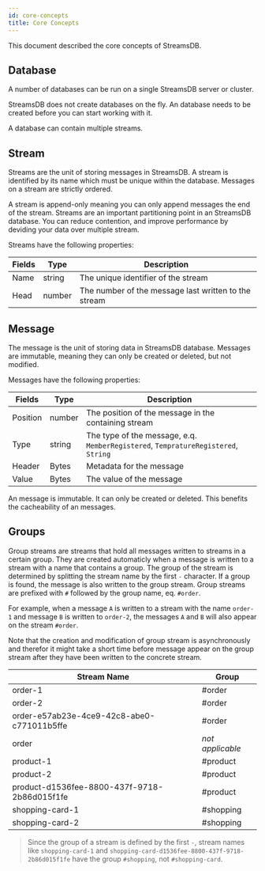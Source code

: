```yaml
---
id: core-concepts
title: Core Concepts
---
```


This document described the core concepts of StreamsDB.

## Database

A number of databases can be run on a single StreamsDB server or cluster. 

StreamsDB does not create databases on the fly. An database needs to be created before you can start working with it.

A database can contain multiple streams.

## Stream

Streams are the unit of storing messages in StreamsDB. A stream is identified by its name which must be unique within the database. Messages on a stream are strictly ordered.

A stream is append-only meaning you can only append messages the end of the stream. Streams are an important partitioning point in an StreamsDB database. You can reduce contention, and improve performance by deviding your data over multiple stream.

Streams have the following properties:

| Fields  | Type   | Description                                          |
|---------|--------|------------------------------------------------------|
| Name    | string | The unique identifier of the stream                  |
| Head    | number | The number of the message last written to the stream |

## Message

The message is the unit of storing data in StreamsDB database. Messages are immutable, meaning they can only be created or deleted, but not modified.

Messages have the following properties:

| Fields   | Type   | Description                                                                        |
|----------|--------|------------------------------------------------------------------------------------|
| Position | number | The position of the message in the containing stream                               |
| Type     | string | The type of the message, e.q. `MemberRegistered`, `TempratureRegistered`, `String` |
| Header   | Bytes  | Metadata for the message                                                           |
| Value    | Bytes  | The value of the message                                                           |

An message is immutable. It can only be created or deleted. This benefits the cacheability of an messages.

## Groups

Group streams are streams that hold all messages written to streams in a certain group. They are created automaticly when a message is written to a stream with a name that contains a group. The group of the stream is determined by splitting the stream name by the first `-` character. If a group is found, the message is also written to the group stream.  Group streams are prefixed with `#` followed by the group name, eq. `#order`. 

For example, when a message `A` is written to a stream with the name `order-1` and message `B` is written to `order-2`, the messages `A` and `B` will also appear on the stream `#order`.

Note that the creation and modification of group stream is asynchronously and therefor it might take a short time before message appear on the group stream after they have been written to the concrete stream.

| Stream Name   | Group   |
|----------|--------|
| order-1 | #order |
| order-2 | #order |
| order-e57ab23e-4ce9-42c8-abe0-c771011b5ffe     | #order |
| order   | _not applicable_  |
| product-1 | #product |
| product-2 | #product |
| product-d1536fee-8800-437f-9718-2b86d015f1fe | #product |
| shopping-card-1 | #shopping |
| shopping-card-2 | #shopping |

> Since the group of a stream is defined by the first `-`, stream names like `shopping-card-1` and `shopping-card-d1536fee-8800-437f-9718-2b86d015f1fe` have the group `#shopping`, not `#shopping-card`.
